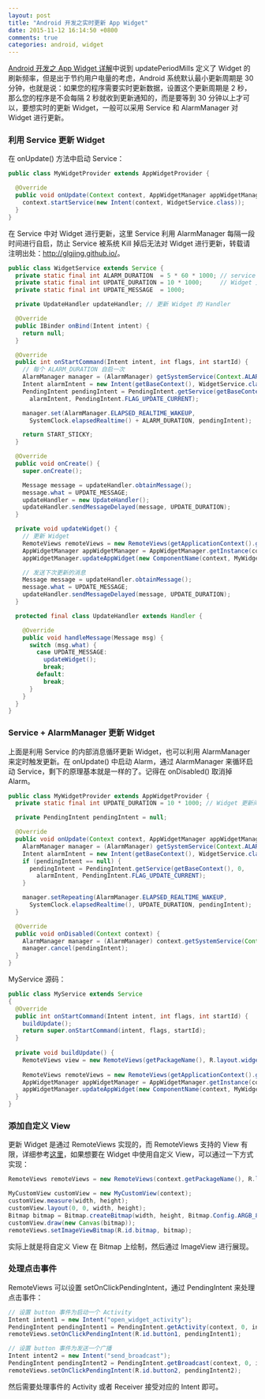 ```yaml
---
layout: post
title: "Android 开发之实时更新 App Widget"
date: 2015-11-12 16:14:50 +0800
comments: true
categories: android, widget
---
```


[Android 开发之 App Widget 详解](http://glgjing.github.io/blog/2015/11/05/android-kai-fa-zhi-app-widget-xiang-jie/)中说到 updatePeriodMills 定义了 Widget 的刷新频率，但是出于节约用户电量的考虑，Android 系统默认最小更新周期是 30 分钟，也就是说：如果您的程序需要实时更新数据，设置这个更新周期是 2 秒，那么您的程序是不会每隔 2 秒就收到更新通知的，而是要等到 30 分钟以上才可以，要想实时的更新 Widget，一般可以采用 Service 和 AlarmManager 对 Widget 进行更新。

### 利用 Service 更新 Widget
在 onUpdate() 方法中启动 Service：

```java
public class MyWidgetProvider extends AppWidgetProvider {

  @Override
  public void onUpdate(Context context, AppWidgetManager appWidgetManager, int[] appWidgetIds) {
    context.startService(new Intent(context, WidgetService.class));
  }
}
```

在 Service 中对 Widget 进行更新，这里 Service 利用 AlarmManager 每隔一段时间进行自启，防止 Service 被系统 Kill 掉后无法对 Widget 进行更新，转载请注明出处：<http://glgjing.github.io/>。
<!-- more -->

```java
public class WidgetService extends Service {
  private static final int ALARM_DURATION  = 5 * 60 * 1000; // service 自启间隔
  private static final int UPDATE_DURATION = 10 * 1000;     // Widget 更新间隔
  private static final int UPDATE_MESSAGE  = 1000;

  private UpdateHandler updateHandler; // 更新 Widget 的 Handler

  @Override
  public IBinder onBind(Intent intent) {
    return null;
  }

  @Override
  public int onStartCommand(Intent intent, int flags, int startId) {
    // 每个 ALARM_DURATION 自启一次
    AlarmManager manager = (AlarmManager) getSystemService(Context.ALARM_SERVICE);
    Intent alarmIntent = new Intent(getBaseContext(), WidgetService.class);
    PendingIntent pendingIntent = PendingIntent.getService(getBaseContext(), 0,
      alarmIntent, PendingIntent.FLAG_UPDATE_CURRENT);

    manager.set(AlarmManager.ELAPSED_REALTIME_WAKEUP,
      SystemClock.elapsedRealtime() + ALARM_DURATION, pendingIntent);

    return START_STICKY;
  }

  @Override
  public void onCreate() {
    super.onCreate();

    Message message = updateHandler.obtainMessage();
    message.what = UPDATE_MESSAGE;
    updateHandler = new UpdateHandler();
    updateHandler.sendMessageDelayed(message, UPDATE_DURATION);
  }

  private void updateWidget() {
    // 更新 Widget
    RemoteViews remoteViews = new RemoteViews(getApplicationContext().getPackageName(), R.layout.widget);
    AppWidgetManager appWidgetManager = AppWidgetManager.getInstance(context);
    appWidgetManager.updateAppWidget(new ComponentName(context, MyWidgetProvider.class), remoteViews);

    // 发送下次更新的消息
    Message message = updateHandler.obtainMessage();
    message.what = UPDATE_MESSAGE;
    updateHandler.sendMessageDelayed(message, UPDATE_DURATION);
  }

  protected final class UpdateHandler extends Handler {

    @Override
    public void handleMessage(Message msg) {
      switch (msg.what) {
        case UPDATE_MESSAGE:
          updateWidget();
          break;
        default:
          break;
      }
    }
  }
}
```

### Service + AlarmManager 更新 Widget
上面是利用 Service 的内部消息循环更新 Widget，也可以利用 AlarmManager 来定时触发更新。在 onUpdate() 中启动 Alarm，通过 AlarmManager 来循环启动 Service，剩下的原理基本就是一样的了。记得在 onDisabled() 取消掉 Alarm。

```java
public class MyWidgetProvider extends AppWidgetProvider {
  private static final int UPDATE_DURATION = 10 * 1000; // Widget 更新间隔

  private PendingIntent pendingIntent = null; 

  @Override
  public void onUpdate(Context context, AppWidgetManager appWidgetManager, int[] appWidgetIds) {
    AlarmManager manager = (AlarmManager) getSystemService(Context.ALARM_SERVICE);
    Intent alarmIntent = new Intent(getBaseContext(), WidgetService.class);
    if (pendingIntent == null) {
      pendingIntent = PendingIntent.getService(getBaseContext(), 0,
        alarmIntent, PendingIntent.FLAG_UPDATE_CURRENT);
    }

    manager.setRepeating(AlarmManager.ELAPSED_REALTIME_WAKEUP,
      SystemClock.elapsedRealtime(), UPDATE_DURATION, pendingIntent);
  }

  @Override  
  public void onDisabled(Context context) {
    AlarmManager manager = (AlarmManager) context.getSystemService(Context.ALARM_SERVICE);  
    manager.cancel(pendingIntent);
  }
}
```

MyService 源码：

```java
public class MyService extends Service  
{
  @Override  
  public int onStartCommand(Intent intent, int flags, int startId) {  
    buildUpdate();  
    return super.onStartCommand(intent, flags, startId);  
  }  
  
  private void buildUpdate() {  
    RemoteViews view = new RemoteViews(getPackageName(), R.layout.widget);  
  
    RemoteViews remoteViews = new RemoteViews(getApplicationContext().getPackageName(), R.layout.widget);
    AppWidgetManager appWidgetManager = AppWidgetManager.getInstance(context);
    appWidgetManager.updateAppWidget(new ComponentName(context, MyWidgetProvider.class), remoteViews); 
  }
}
```

### 添加自定义 View

更新 Widget 是通过 RemoteViews 实现的，而 RemoteViews 支持的 View 有限，详细参考[这里](http://developer.android.com/intl/zh-cn/guide/topics/appwidgets/index.html#CreatingLayout)，如果想要在 Widget 中使用自定义 View，可以通过一下方式实现：

```java
RemoteViews remoteViews = new RemoteViews(context.getPackageName(), R.layout.widget);

MyCustomView customView = new MyCustomView(context);
customView.measure(width, height);
customView.layout(0, 0, width, height);
Bitmap bitmap = Bitmap.createBitmap(width, height, Bitmap.Config.ARGB_8888);
customView.draw(new Canvas(bitmap));
remoteViews.setImageViewBitmap(R.id.bitmap, bitmap);
```

实际上就是将自定义 View 在 Bitmap 上绘制，然后通过 ImageView 进行展现。

### 处理点击事件
RemoteViews 可以设置 setOnClickPendingIntent，通过 PendingIntent 来处理点击事件：

```java
// 设置 button 事件为启动一个 Activity
Intent intent1 = new Intent("open_widget_activity");
PendingIntent pendingIntent1 = PendingIntent.getActivity(context, 0, intent1, 0);
remoteViews.setOnClickPendingIntent(R.id.button1, pendingIntent1);

// 设置 button 事件为发送一个广播
Intent intent2 = new Intent("send_broadcast");
PendingIntent pendingIntent2 = PendingIntent.getBroadcast(context, 0, intent2, 0);
remoteViews.setOnClickPendingIntent(R.id.button2, pendingIntent2);
```

然后需要处理事件的 Activity 或者 Receiver 接受对应的 Intent 即可。
